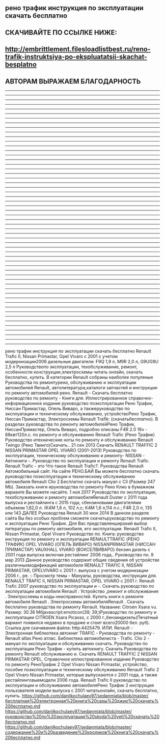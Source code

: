 рено трафик инструкция по эксплуатации скачать бесплатно
--------------------------------------------------
СКАЧИВАЙТЕ ПО ССЫЛКЕ НИЖЕ:
--------------------------------------------------
http://embrittlement.filesloadlistbest.ru/reno-trafik-instruktsiya-po-ekspluatatsii-skachat-besplatno
--------------------------------------------------
АВТОРАМ ВЫРАЖАЕМ БЛАГОДАРНОСТЬ
--------------------------------------------------
--------------------------------------------------
--------------------------------------------------
--------------------------------------------------
--------------------------------------------------
--------------------------------------------------
--------------------------------------------------
--------------------------------------------------
--------------------------------------------------
--------------------------------------------------
--------------------------------------------------
--------------------------------------------------
--------------------------------------------------
--------------------------------------------------
--------------------------------------------------
--------------------------------------------------
--------------------------------------------------
--------------------------------------------------
--------------------------------------------------
--------------------------------------------------
--------------------------------------------------
--------------------------------------------------
--------------------------------------------------
--------------------------------------------------
--------------------------------------------------
--------------------------------------------------
--------------------------------------------------
--------------------------------------------------
--------------------------------------------------
--------------------------------------------------
--------------------------------------------------
--------------------------------------------------
--------------------------------------------------
--------------------------------------------------
--------------------------------------------------
--------------------------------------------------
--------------------------------------------------
--------------------------------------------------
--------------------------------------------------
--------------------------------------------------
--------------------------------------------------
--------------------------------------------------
--------------------------------------------------
--------------------------------------------------
--------------------------------------------------
--------------------------------------------------
--------------------------------------------------
--------------------------------------------------
--------------------------------------------------
--------------------------------------------------
--------------------------------------------------
--------------------------------------------------
--------------------------------------------------
--------------------------------------------------
--------------------------------------------------
--------------------------------------------------
--------------------------------------------------
рено трафик инструкция по эксплуатации скачать бесплатно Renault Trafic II, Nissan Primastar, Opel Vivaro с 2001 с учетом модернизации2006 дизельные двигатели: F9Q 1,9 л, M9R 2,0 л, G9UG9U 2,5 л Руководствопо эксплуатации, техобслуживание, ремонт, особенности конструкции,электросхемы читать онлайн, скачать бесплатно, купить. В категории Renault собраны наиболее популяные Руководства по ремонтурено, обслуживанию и эксплуатации автомобилей Renault, автолитература,каталоги запчастей и инструкции по ремонту автомобилей рено. Renault - Скачать бесплатно руководство по ремонту - Книги для. Иллюстрированное справочно-информационное издание руководство поэксплуатации Рено Трафик, Ниссан Примастар, Опель Виваро, а такжеруководство по эксплуатации и техническому обслуживанию, устройствоРено Трафик, Ниссан Примастар,  Электросхемы Renault Trafik: (скачатьбесплатно). В разделах руководства по ремонту автомобилейРено Трафик, НиссанПримастер, Опель Виваро, подробно описаны F4R 2.0 16v - 88квт120л.с. по ремонту и обслуживанию Renault Trafic (Рено Трафик) Руководство итехнические ноты по ремонту и обслуживанию Renault Twingo (Рено Твинго)Скачать.. 21 сен 2013  Скачать RENAULT TRAFFIC 2  NISSAN PRIMASTAR  OPEL VIVARO (2001-2013) Руководство по эксплуатации, техническому обслуживанию и ремонту- NISSAN - Автокниги -. Руководство по эксплуатации и ремонту Renault Trafic. Renault Trafic - это Что такое Renault Trafic?. Руководства Renault  Автомобильный сайт. На сайте РЕНО.БАЙ Вы можете бесплатно скачать руководство поэксплуатации и техническому обслуживанию автомобиля Renault Clio 2.Бесплатно скачать мануал с Сil (Размер 247 Mb). Заказать книги ируководства по ремонту Рено Клио в бумажном варианте Вы можете насайте. 1 ноя 2017  Руководство по эксплуатации, техобслуживанию и ремонту автомобиляRenault Duster с 2011 года выпуска и рестайлинга с 2015 года, сбензиновыми двигателями объемом 1,62,0 л. (К4М 1,6 л, 102 л.с; К4М 1,6 л,114 л.с.; F4R 2,0 л, 135 или 143 ДАЛЕЕ  Руководства Renault
30 июн 2014  В данном разделе сайта Вы без особых проблем сможете скачатьруководство по ремонту и эксплуатации Рено Трафик. Для Вас представленширокий выбор литературы по ремонту автомобиля, его эксплуатации. Renault Trafic II, Nissan Primastar, Opel Vivaro Руководство по. Книга: руководство  инструкция по ремонту и эксплуатации RENAULTTRAFIC (РЕНО ТРАФИК)  OPEL VIVARO (ОПЕЛЬ ВИВАРО)  NISSANPRIMASTAR (НИССАН ПРИМАСТАР)  VAUXHALL VIVARO (ВОКСЕЛВИВАРО) бензин дизель с 2001 года выпуска включая рестайлинг 2006 года,. Руководство по. 9 мар 2013  Данное руководство содержит общие сведения об устройстве различныхмодификаций автомобиля RENAULT TRAFIC II, NISSAN PRIMASTAR, OPELVIVARO с 2001 г. выпуска с учетом модернизации 2006 г., ре. :: Просмотр темы - Мануалы, руководства, инструкции для. RENAULT TRAFIC II, NISSAN PRIMASTAR, OPEL VIVARO с 2001 г. Renault Trafic 2007 руководство по эксплуатации и  -. Скачать руководство по эксплуатации автомобиля Renault : Устройство ,ремонт и обслуживание . Электросхемы и коды неисправностей. Купить книги о ремонте автомобиля Renault . Электросхемы автомобиляRenault . Скачать бесплатно руководства по ремонту Renault. Название: Citroen Xsara vu. Размер: 30.36 Мбjavascript:emoticon(39; 39;)Руководство по ремонту и эксплуатации CITROEN Xsara Picasso, с 2000 г.,бензиндизель(Печатный вариант появился недавно в продаже и стоит всего20000 бел. руб). Ссылка для скачивания файла: http:4425479. ИЛИ. Renault - Электронная библиотека автокниг
TRAFIC - Руководства по ремонту - Renault atlas  Рено атлас. Библиотека автомобилиста - Trafic. Clio 2 - мануал по эксплуатации и обслуживанию скачать. Руководство по эксплуатации Рено Трафик - купить автокнигу. Скачать Руководства по ремонту Renault обслуживанию и. Скачать RENAULT TRAFFIC 2  NISSAN PRIMASTAR  OPEL. Справочное иллюстрированное издание Руководство по ремонту РеноТрафик 2  Opel Vivaro  Nissan Primastar, устройство, пособие поэксплуатации и техническому обслуживанию Renault Trafic 2  Opel Vivaro Nissan Primastar, которые выпускаются с 2001 года, а также рестайлинговыемодели 2006 года. Renault Trafic II руководство по эксплуатации и обслуживанию автомобиляРено Трафик 2 инструкция пользователя модели выпуска с 2001 читатьонлайн, скачать бесплатно, купить.
https://github.com/danilkochulaev97/sedanmiata/blob/master/бесплатная%20электронная%20книга%20сары%20джио%20скачать%20бесплатно.md
https://github.com/danilkochulaev97/sedanmiata/blob/master/руководство%20по%20эксплуатации%20skoda%20yeti%20скачать%20бесплатно.md
https://github.com/danilkochulaev97/sedanmiata/blob/master/содержание%20и%20разведение%20кроликов%20книга%20скачать%20бесплатно.md